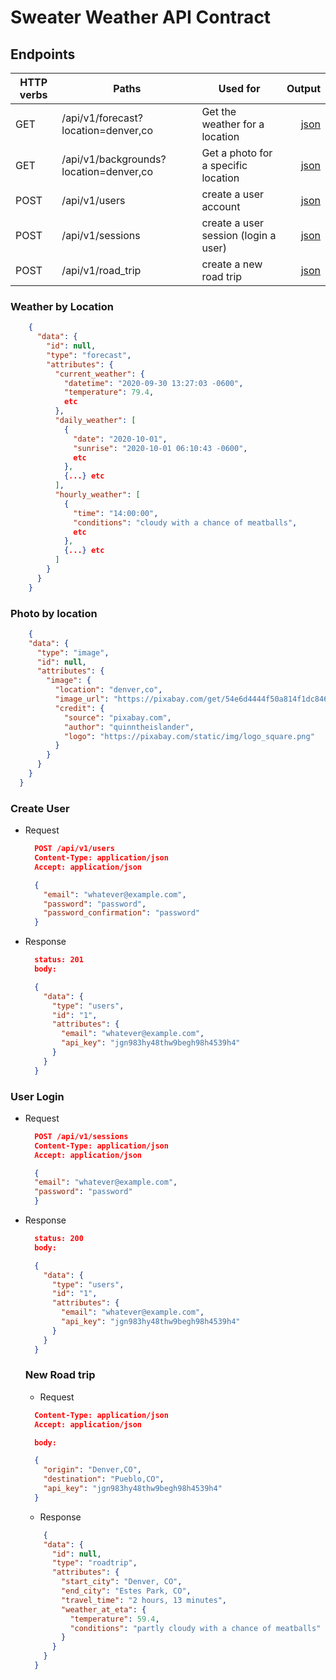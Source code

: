 # Sweater Weather API Contract

## Endpoints

| HTTP verbs | Paths  | Used for | Output |
| ---------- | ------ | -------- | ------:|
| GET | /api/v1/forecast?location=denver,co | Get the weather for a location | [json](#weather-by-location) |
| GET | /api/v1/backgrounds?location=denver,co | Get a photo for a specific location | [json](#photo-by-location) |
| POST | /api/v1/users | create a user account | [json](#create-user) |
| POST | /api/v1/sessions | create a user session (login a user) | [json](#user-login) |
| POST | /api/v1/road_trip | create a new road trip | [json](#new-road-trip) |

### Weather by Location
```json
    {
      "data": {
        "id": null,
        "type": "forecast",
        "attributes": {
          "current_weather": {
            "datetime": "2020-09-30 13:27:03 -0600",
            "temperature": 79.4,
            etc
          },
          "daily_weather": [
            {
              "date": "2020-10-01",
              "sunrise": "2020-10-01 06:10:43 -0600",
              etc
            },
            {...} etc
          ],
          "hourly_weather": [
            {
              "time": "14:00:00",
              "conditions": "cloudy with a chance of meatballs",
              etc
            },
            {...} etc
          ]
        }
      }
    }
```

### Photo by location

```json
    {
    "data": {
      "type": "image",
      "id": null,
      "attributes": {
        "image": {
          "location": "denver,co",
          "image_url": "https://pixabay.com/get/54e6d4444f50a814f1dc8460962930761c38d6ed534c704c7c2878dd954dc451_640.jpg",
          "credit": {
            "source": "pixabay.com",
            "author": "quinntheislander",
            "logo": "https://pixabay.com/static/img/logo_square.png"
          }
        }
      }
    }
  }
```


### Create User
- Request
  ```json
    POST /api/v1/users
    Content-Type: application/json
    Accept: application/json

    {
      "email": "whatever@example.com",
      "password": "password",
      "password_confirmation": "password"
    }
  ```
- Response
  ```json
    status: 201
    body:

    {
      "data": {
        "type": "users",
        "id": "1",
        "attributes": {
          "email": "whatever@example.com",
          "api_key": "jgn983hy48thw9begh98h4539h4"
        }
      }
    }
  ```

### User Login
- Request
  ```json
    POST /api/v1/sessions
    Content-Type: application/json
    Accept: application/json

    {
    "email": "whatever@example.com",
    "password": "password"
    }
  ```

- Response
  ```json
    status: 200
    body:

    {
      "data": {
        "type": "users",
        "id": "1",
        "attributes": {
          "email": "whatever@example.com",
          "api_key": "jgn983hy48thw9begh98h4539h4"
        }
      }
    }
  ```

  ### New Road trip
  - Request
  ```json
    Content-Type: application/json
    Accept: application/json

    body:

    {
      "origin": "Denver,CO",
      "destination": "Pueblo,CO",
      "api_key": "jgn983hy48thw9begh98h4539h4"
    }
  ```
  - Response
  ```json
      {
      "data": {
        "id": null,
        "type": "roadtrip",
        "attributes": {
          "start_city": "Denver, CO",
          "end_city": "Estes Park, CO",
          "travel_time": "2 hours, 13 minutes",
          "weather_at_eta": {
            "temperature": 59.4,
            "conditions": "partly cloudy with a chance of meatballs"
          }
        }
      }
    }
  ```
